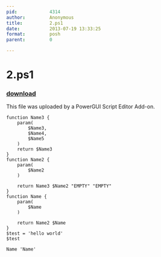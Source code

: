 ```yaml
---
pid:            4314
author:         Anonymous
title:          2.ps1
date:           2013-07-19 13:33:25
format:         posh
parent:         0

---
```


# 2.ps1

### [download](//scripts/4314.ps1)

This file was uploaded by a PowerGUI Script Editor Add-on.

```posh
function Name3 {
	param(
		$Name3,
		$Name4,
		$Name5
	)
	return $Name3	
}
function Name2 {
	param(
		$Name2
	)

	return Name3 $Name2 "EMPTY" "EMPTY"
}
function Name {
	param(
		$Name
	)

	return Name2 $Name
}
$test = 'hello world'
$test

Name 'Name'




```
